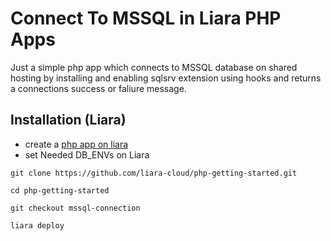 # Connect To MSSQL in Liara PHP Apps
Just a simple php app which connects to MSSQL database on shared hosting by installing and enabling sqlsrv extension using hooks and returns a connections success or faliure message.

## Installation (Liara)
- create a [php app on liara](https://console.liara.ir/apps/create)
- set Needed DB_ENVs on Liara
```
git clone https://github.com/liara-cloud/php-getting-started.git
```
```
cd php-getting-started
```
```
git checkout mssql-connection
```
```
liara deploy
```
